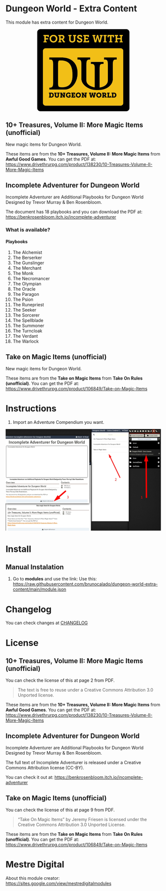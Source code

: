 # Dungeon World - Extra Content
This module has extra content for Dungeon World.

<p align="center">
  <img width="300" src="images/guide/usedw.png">
</p>

## 10+ Treasures, Volume II: More Magic Items (unofficial)

New magic items for Dungeon World. 

These items are from the **10+ Treasures, Volume II: More Magic Items** from **Awful Good Games**. You can get the PDF at: https://www.drivethrurpg.com/product/138230/10-Treasures-Volume-II-More-Magic-Items

## Incomplete Adventurer for Dungeon World
Incomplete Adventurer are Additional Playbooks for Dungeon World Designed by Trevor Murray & Ben Rosenbloom.

The document has 18 playbooks and you can download the PDF at: https://benkrosenbloom.itch.io/incomplete-adventurer

### What is available?

#### Playbooks
1. The Alchemist
2. The Berserker
3. The Gunslinger
4. The Merchant
5. The Monk 
6. The Necromancer
7. The Olympian
8. The Oracle
9. The Paragon
10. The Psion
11. The Runepriest
12. The Seeker
13. The Sorcerer
14. The Spellblade
15. The Summoner
16. The Turncloak
17. The Verdant
18. The Warlock

## Take on Magic Items (unofficial)

New magic items for Dungeon World. 

These items are from the **Take on Magic Items** from **Take On Rules (unofficial)**. You can get the PDF at: https://www.drivethrurpg.com/product/106849/Take-on-Magic-Items

# Instructions
1. Import an Adventure Compendium you want.

<p align="center">
  <img width="900" src="images/guide/demo.webp">
</p>

# Install

## Manual Instalation
1. Go to **modules** and use the link: 
Use this: https://raw.githubusercontent.com/brunocalado/dungeon-world-extra-content/main/module.json

# Changelog
You can check changes at [CHANGELOG](CHANGELOG.md)

# License

## 10+ Treasures, Volume II: More Magic Items (unofficial)
You can check the license of this at page 2 from PDF. 

> The text is free to reuse under a Creative Commons Attribution 3.0 Unported license.

These items are from the **10+ Treasures, Volume II: More Magic Items** from **Awful Good Games**. You can get the PDF at: https://www.drivethrurpg.com/product/138230/10-Treasures-Volume-II-More-Magic-Items

## Incomplete Adventurer for Dungeon World
Incomplete Adventurer are Additional Playbooks for Dungeon World Designed by Trevor Murray & Ben Rosenbloom.

The full text of Incomplete Adventurer is released under a Creative Commons Attribution license (CC-BY).

You can check it out at: https://benkrosenbloom.itch.io/incomplete-adventurer

## Take on Magic Items (unofficial)
You can check the license of this at page 9 from PDF. 

> “Take On Magic Items” by Jeremy Friesen is licensed under the Creative Commons Attribution 3.0 Unported License.

These items are from the **Take on Magic Items** from **Take On Rules (unofficial)**. You can get the PDF at: https://www.drivethrurpg.com/product/106849/Take-on-Magic-Items

# Mestre Digital
About this module creator: https://sites.google.com/view/mestredigitalmodules



